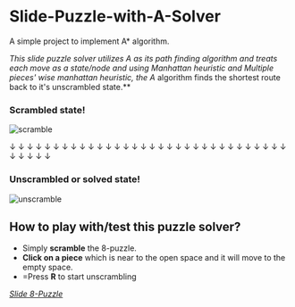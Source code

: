 # Slide-Puzzle-with-A-Solver

A simple project to implement A* algorithm.

**This slide puzzle solver utilizes A* as its path finding algorithm and treats each move as a state/node and using Manhattan heuristic and Multiple pieces' wise manhattan heuristic, the A* algorithm finds the shortest route back to it's unscrambled state.**

### Scrambled state!
![scramble](https://user-images.githubusercontent.com/72869428/125684376-a48e07f5-dae7-4d76-b6fd-29ec2696831b.png) 

↓ ↓ ↓ ↓ ↓ ↓ ↓ ↓ ↓ ↓ ↓ ↓ ↓ ↓ ↓ ↓ ↓ ↓ ↓ ↓ ↓ ↓ ↓ ↓ ↓ ↓ ↓ ↓ ↓ ↓ ↓ ↓ ↓ ↓ ↓ ↓ ↓ 
### Unscrambled or solved state!
![unscramble](https://user-images.githubusercontent.com/72869428/125684379-d143b544-b667-4a84-bdb0-e0ec02968956.png)

## How to play with/test this puzzle solver?
- Simply **scramble** the 8-puzzle.
- **Click on a piece** which is near to the open space and it will move to the empty space.
- =Press **R** to start unscrambling

 _[Slide 8-Puzzle](https://rushour0.github.io/Slide-Puzzle-with-A-Solver/)_
